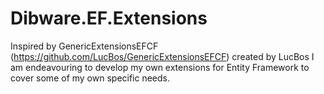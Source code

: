 Dibware.EF.Extensions
=====================

Inspired by GenericExtensionsEFCF (https://github.com/LucBos/GenericExtensionsEFCF) created by LucBos I am endeavouring to develop my own extensions for Entity Framework to cover some of my own specific needs.

